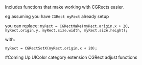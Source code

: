Includes functions that make working with CGRects easier.

eg assuming you have `CGRect myRect` already setup

you can replace:
`myRect = CGRectMake(myRect.origin.x + 20, myRect.origin.y, myRect.size.width, myRect.size.height);`

with:

`myRect = CGRectSetX(myRect.origin.x + 20);`

#Coming Up
UIColor category extension
CGRect adjust functions